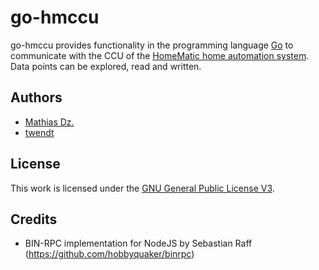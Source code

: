 # go-hmccu

go-hmccu provides functionality in the programming language [Go](https://golang.org) to communicate with the CCU of the [HomeMatic home automation system](https://www.eq-3.de/produkte/homematic.html). Data points can be explored, read and written.

## Authors

* [Mathias Dz.](https://github.com/mdzio)
* [twendt](https://github.com/twendt)

## License

This work is licensed under the [GNU General Public License V3](LICENSE.txt).

## Credits

* BIN-RPC implementation for NodeJS by Sebastian Raff (https://github.com/hobbyquaker/binrpc)
